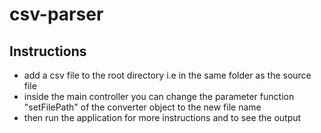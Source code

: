 # csv-parser
## Instructions
- add a csv file to the root directory i.e in the same folder as the source file
- inside the main controller you can change the parameter function "setFilePath" of the converter object to the new file name
- then run the application for more instructions and to see the output
